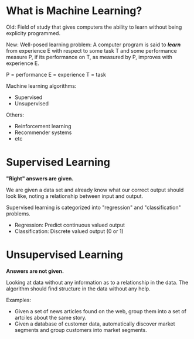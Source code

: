 # What is Machine Learning?
Old: Field of study that gives computers the ability to learn without being explicity programmed.

New: Well-posed learning problem: A computer program is said to ***learn*** from experience E with respect to some task T and some performance measure P, if its performance on T, as measured by P, improves with experience E.

P = performance
E = experience
T = task

Machine learning algorithms:
* Supervised
* Unsupervised

Others:
* Reinforcement learning
* Recommender systems
* etc

# Supervised Learning
**"Right" answers are given.**

We are given a data set and already know what our correct output should look like, noting a relationship between input and output.

Supervised learning is categorized into "regression" and "classification" problems.

* Regression: Predict continuous valued output
* Classification: Discrete valued output (0 or 1)

# Unsupervised Learning
**Answers are not given.**

Looking at data without any information as to a relationship in the data. The algorithm should find structure in the data without any help.

Examples:
* Given a set of news articles found on the web, group them into a set of artciles about the same story.
* Given a database of customer data, automatically discover market segments and group customers into market segments.







